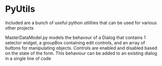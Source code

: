 # PyUtils
Included are a bunch of useful python utilities that can be used for various other projects

MasterDataModel.py models the behavour of a Dialog that contains 1 selector widget, a groupBox containing edit controls, and an array of buttons for manipulating objects. Controls are enabled and disabled based on the state of the form. This behaviour can be added to an existing dialog in a single line of code
